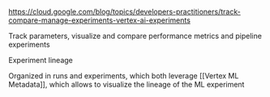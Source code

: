 
https://cloud.google.com/blog/topics/developers-practitioners/track-compare-manage-experiments-vertex-ai-experiments

Track parameters, visualize and compare performance metrics and pipeline experiments

Experiment lineage

Organized in runs and experiments, which both leverage [[Vertex ML Metadata]], which allows to visualize the lineage of the ML experiment